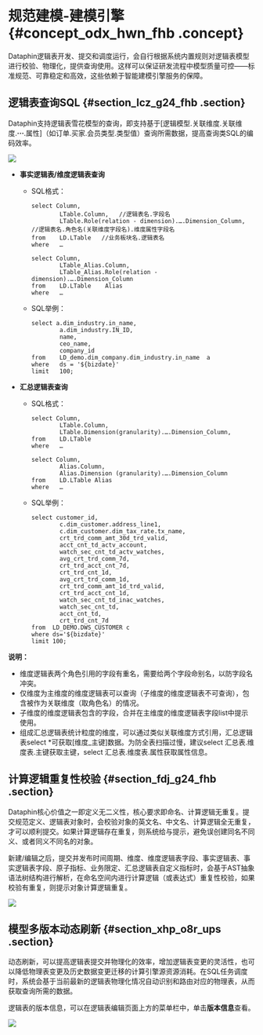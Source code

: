 # 规范建模-建模引擎 {#concept_odx_hwn_fhb .concept}

Dataphin逻辑表开发、提交和调度运行，会自行根据系统内置规则对逻辑表模型进行校验、物理化，提供查询使用。这样可以保证研发流程中模型质量可控——标准规范、可靠稳定和高效，这些依赖于智能建模引擎服务的保障。

## 逻辑表查询SQL {#section_lcz_g24_fhb .section}

Dataphin支持逻辑表雪花模型的查询，即支持基于\[逻辑模型.关联维度.关联维度.**···**.属性\]（如订单.买家.会员类型.类型值）查询所需数据，提高查询类SQL的编码效率。

![](http://static-aliyun-doc.oss-cn-hangzhou.aliyuncs.com/assets/img/149950/155599240141707_zh-CN.png)

-   **事实逻辑表/维度逻辑表查询** 
    -   SQL格式：

        ```
        select Column,
                LTable.Column,   //逻辑表名.字段名
                LTable.Role(relation - dimension).….Dimension_Column,   //逻辑表名.角色名(关联维度字段名).维度属性字段名
        from    LD.LTable   //业务板块名.逻辑表名 
        where   …
        ```

        ```
        select Column,
                LTable_Alias.Column,
                LTable_Alias.Role(relation - dimension).….Dimension_Column
        from    LD.LTable    Alias
        where   …
        ```

    -   SQL举例：

        ```
        select a.dim_industry.in_name,
                a.dim_industry.IN_ID,
                name,
                ceo_name,
                company_id
        from    LD_demo.dim_company.dim_industry.in_name  a
        where   ds = '${bizdate}'
        limit   100;
        ```

-   **汇总逻辑表查询** 
    -   SQL格式：

        ```
        select Column,
                LTable.Column,
                LTable.Dimension(granularity).….Dimension_Column,
        from    LD.LTable
        where   …
        ```

        ```
        select Column,
                Alias.Column,
                Alias.Dimension (granularity).….Dimension_Column
        from    LD.LTable Alias
        where   …
        ```

    -   SQL举例：

        ```
        select customer_id,
                c.dim_customer.address_line1,
                c.dim_customer.dim_tax_rate.tx_name,
                crt_trd_comm_amt_30d_trd_valid,
                acct_cnt_td_actv_account,
                watch_sec_cnt_td_actv_watches,
                avg_crt_trd_comm_7d,
                crt_trd_acct_cnt_7d,
                crt_trd_cnt_1d,
                avg_crt_trd_comm_1d,
                crt_trd_comm_amt_1d_trd_valid,
                crt_trd_acct_cnt_1d,
                watch_sec_cnt_td_inac_watches,
                watch_sec_cnt_td,
                acct_cnt_td,
                crt_trd_cnt_7d
        from  LD_DEMO.DWS_CUSTOMER c
        where ds='${bizdate}'
        limit 100;
        ```


**说明：** 

-   维度逻辑表两个角色引用的字段有重名，需要给两个字段命别名，以防字段名冲突。
-   仅维度为主维度的维度逻辑表可以查询（子维度的维度逻辑表不可查询），包含被作为关联维度（取角色名）的情况。
-   子维度的维度逻辑表包含的字段，合并在主维度的维度逻辑表字段list中提示使用。
-   组成汇总逻辑表统计粒度的维度，可以通过类似关联维度方式引用，汇总逻辑表select \*可获取\[维度\_主键\]数据。为防全表扫描过慢，建议select 汇总表.维度表.主键获取主键，select 汇总表.维度表.属性获取属性信息。

## 计算逻辑重复性校验 {#section_fdj_g24_fhb .section}

Dataphin核心价值之一即定义无二义性，核心要求即命名、计算逻辑无重复。提交规范定义、逻辑表对象时，会校验对象的英文名、中文名、计算逻辑全无重复，才可以顺利提交。如果计算逻辑存在重复，则系统给与提示，避免误创建同名不同义、或者同义不同名的对象。

新建/编辑之后，提交并发布时间周期、维度、维度逻辑表字段、事实逻辑表、事实逻辑表字段、原子指标、业务限定、汇总逻辑表自定义指标时，会基于AST抽象语法树结构进行解析，在命名空间内进行计算逻辑（或表达式）重复性校验，如果校验有重复，则提示对象计算逻辑重复。

![](http://static-aliyun-doc.oss-cn-hangzhou.aliyuncs.com/assets/img/149950/155599240141709_zh-CN.png)

## 模型多版本动态刷新 {#section_xhp_o8r_ups .section}

动态刷新，可以提高逻辑表提交并物理化的效率，增加逻辑表变更的灵活性，也可以降低物理表变更及历史数据变更迁移的计算引擎源资源消耗。在SQL任务调度时，系统会基于当前最新的逻辑表物理化情况自动识别和路由对应的物理表，从而获取查询所需的数据。

逻辑表的版本信息，可以在逻辑表编辑页面上方的菜单栏中，单击**版本信息**查看。

![](http://static-aliyun-doc.oss-cn-hangzhou.aliyuncs.com/assets/img/149950/155599240144400_zh-CN.png)

